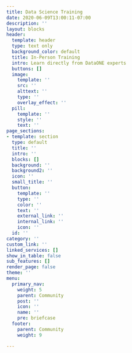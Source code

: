 ```yaml
---
title: Data Science Training
date: 2020-06-09T13:00:11-07:00
description: ''
layout: blocks
header:
  template: header
  type: text only
  background_color: default
  title: In-Person Training
  intro: Learn directly from DataONE experts
  buttons: []
  image:
    template: ''
    src: ''
    alttext: ''
    type: ''
    overlay_effect: ''
  pill:
    template: ''
    style: ''
    text: ''
page_sections:
- template: section
  type: default
  title: ''
  intro: ''
  blocks: []
  background: ''
  background2: ''
  icon: ''
  small_title: ''
  button:
    template: ''
    type: ''
    color: ''
    text: ''
    external_link: ''
    internal_link: ''
    icon: ''
  id: ''
category: ''
custom_link: ''
linked_services: []
show_in_table: false
sub_features: []
render_page: false
theme: ''
menu:
  primary_nav:
    weight: 5
    parent: Community
    post: ''
    icon: ''
    name: ''
    pre: briefcase
  footer:
    parent: Community
    weight: 9

---
```


